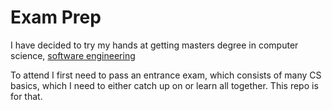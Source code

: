 # Exam Prep

I have decided to try my hands at getting masters degree in computer science, [software engineering](https://www.vu.lt/en/studies/master-studies/software-engineering)

To attend I first need to pass an entrance exam, which consists of many CS basics, which I need to either catch up on or learn all together. This repo is for that.
